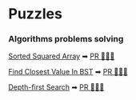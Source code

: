 # Puzzles

### Algorithms problems solving

[Sorted Squared Array](https://github.com/juliocnsouzadev/puzzles_go/issues/5) ➡ [PR 👩🏻‍💻](https://github.com/juliocnsouzadev/puzzles_go/pull/6)

[Find Closest Value In BST](https://github.com/juliocnsouzadev/puzzles_go/issues/7) ➡ [PR 👩🏻‍💻](https://github.com/juliocnsouzadev/puzzles_go/pull/8)

[Depth-first Search](https://github.com/juliocnsouzadev/puzzles_go/issues/9) ➡ [PR 👩🏻‍💻](https://github.com/juliocnsouzadev/puzzles_go/pull/11)
